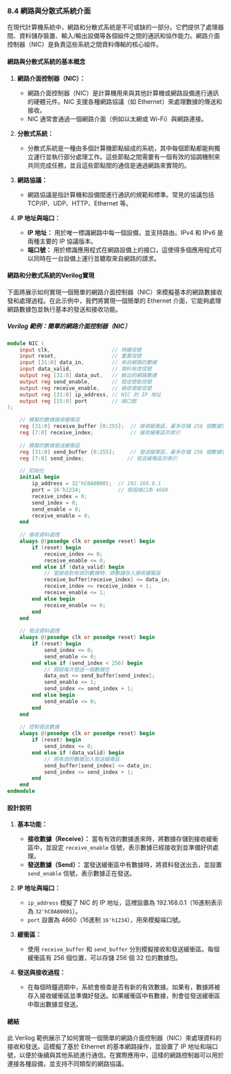 ### **8.4 網路與分散式系統介面**

在現代計算機系統中，網路和分散式系統是不可或缺的一部分。它們提供了處理器間、資料儲存裝置、輸入/輸出設備等各個組件之間的通訊和協作能力。網路介面控制器（NIC）是負責這些系統之間資料傳輸的核心組件。

#### **網路與分散式系統的基本概念**

1. **網路介面控制器（NIC）：** 
   - 網路介面控制器（NIC）是計算機用來與其他計算機或網路設備進行通訊的硬體元件。NIC 支援各種網路協議（如 Ethernet）來處理數據的傳送和接收。
   - NIC 通常會通過一個網路介面（例如以太網或 Wi-Fi）與網路連接。

2. **分散式系統：** 
   - 分散式系統是一種由多個計算機節點組成的系統，其中每個節點都能夠獨立運行並執行部分處理工作。這些節點之間需要有一個有效的協調機制來共同完成任務，並且這些節點間的通信是通過網路來實現的。

3. **網路協議：** 
   - 網路協議是指計算機和設備間進行通訊的規範和標準。常見的協議包括 TCP/IP、UDP、HTTP、Ethernet 等。

4. **IP 地址與端口：**
   - **IP 地址：** 用於唯一標識網路中每一個設備，並支持路由。IPv4 和 IPv6 是兩種主要的 IP 協議版本。
   - **端口號：** 用於標識應用程式在網路設備上的接口，這使得多個應用程式可以同時在一台設備上運行並聽取來自網路的請求。

#### **網路和分散式系統的Verilog實現**

下面將展示如何實現一個簡單的網路介面控制器（NIC）來模擬基本的網路數據收發和處理過程。在此示例中，我們將實現一個簡單的 Ethernet 介面，它能夠處理網路數據包並執行基本的發送和接收功能。

##### **Verilog 範例：簡單的網路介面控制器（NIC）**

```verilog
module NIC (
    input clk,                    // 時鐘信號
    input reset,                  // 重置信號
    input [31:0] data_in,         // 來自網路的數據
    input data_valid,             // 資料有效信號
    output reg [31:0] data_out,   // 輸出的網路數據
    output reg send_enable,       // 發送使能信號
    output reg receive_enable,    // 接收使能信號
    output reg [31:0] ip_address, // NIC 的 IP 地址
    output reg [15:0] port        // 端口號
);

    // 模擬的數據接收緩衝區
    reg [31:0] receive_buffer [0:255];  // 接收緩衝區，最多存儲 256 個數據包
    reg [7:0] receive_index;            // 接收緩衝區的索引
    
    // 模擬的數據發送緩衝區
    reg [31:0] send_buffer [0:255];     // 發送緩衝區，最多存儲 256 個數據包
    reg [7:0] send_index;              // 發送緩衝區的索引

    // 初始化
    initial begin
        ip_address = 32'hC0A80001;  // 192.168.0.1
        port = 16'h1234;            // 假設端口為 4660
        receive_index = 0;
        send_index = 0;
        send_enable = 0;
        receive_enable = 0;
    end
    
    // 接收資料處理
    always @(posedge clk or posedge reset) begin
        if (reset) begin
            receive_index <= 0;
            receive_enable <= 0;
        end else if (data_valid) begin
            // 當接收到有效的數據時，將數據存入接收緩衝區
            receive_buffer[receive_index] <= data_in;
            receive_index <= receive_index + 1;
            receive_enable <= 1;
        end else begin
            receive_enable <= 0;
        end
    end
    
    // 發送資料處理
    always @(posedge clk or posedge reset) begin
        if (reset) begin
            send_index <= 0;
            send_enable <= 0;
        end else if (send_index < 256) begin
            // 假設每次發送一個數據包
            data_out <= send_buffer[send_index];
            send_enable <= 1;
            send_index <= send_index + 1;
        end else begin
            send_enable <= 0;
        end
    end
    
    // 控制發送數據
    always @(posedge clk or posedge reset) begin
        if (reset) begin
            send_index <= 0;
        end else if (data_valid) begin
            // 將有效的數據加入發送緩衝區
            send_buffer[send_index] <= data_in;
            send_index <= send_index + 1;
        end
    end
endmodule
```

#### **設計說明**

1. **基本功能：**
   - **接收數據（Receive）：** 當有有效的數據進來時，將數據存儲到接收緩衝區中，並設定 `receive_enable` 信號，表示數據已經接收到並準備好供處理。
   - **發送數據（Send）：** 當發送緩衝區中有數據時，將資料發送出去，並設置 `send_enable` 信號，表示數據正在發送。

2. **IP 地址與端口：**
   - `ip_address` 模擬了 NIC 的 IP 地址，這裡設置為 192.168.0.1（16進制表示為 `32'hC0A80001`）。
   - `port` 設置為 4660（16進制 `16'h1234`），用來模擬端口號。

3. **緩衝區：**
   - 使用 `receive_buffer` 和 `send_buffer` 分別模擬接收和發送緩衝區。每個緩衝區有 256 個位置，可以存儲 256 個 32 位的數據包。

4. **發送與接收過程：**
   - 在每個時鐘週期中，系統會檢查是否有新的有效數據。如果有，數據將被存入接收緩衝區並準備好發送。如果緩衝區中有數據，則會從發送緩衝區中取出數據並發送。

#### **總結**

此 Verilog 範例展示了如何實現一個簡單的網路介面控制器（NIC）來處理資料的接收和發送。這模擬了基於 Ethernet 的基本網路操作，並設置了 IP 地址和端口號，以便於後續與其他系統進行通信。在實際應用中，這樣的網路控制器可以用於連接各種設備，並支持不同類型的網路協議。